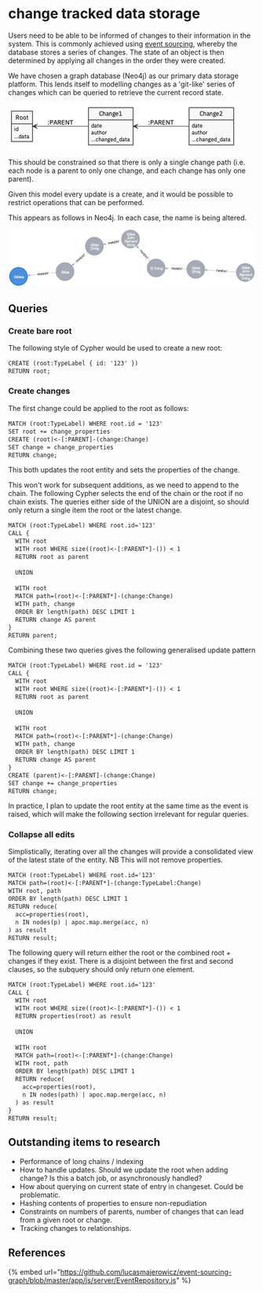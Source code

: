 # change tracked data storage

Users need to be able to be informed of changes to their information in the system. This is commonly achieved using [event sourcing](https://martinfowler.com/eaaDev/EventSourcing.html), whereby the database stores a series of changes. The state of an object is then determined by applying all changes in the order they were created.

We have chosen a graph database \(Neo4j\) as our primary data storage platform. This lends itself to modelling changes as a 'git-like' series of changes which can be queried to retrieve the current record state.

![](../.gitbook/assets/event-sourcing.png)

This should be constrained so that there is only a single change path \(i.e. each node is a parent to only one change, and each change has only one parent\).

Given this model every update is a create, and it would be possible to restrict operations that can be performed.

This appears as follows in Neo4j. In each case, the name is being altered. 

![A series of updates on a node](../.gitbook/assets/chain-of-changes.png)

## Queries

### Create bare root

The following style of Cypher would be used to create a new root:

```text
CREATE (root:TypeLabel { id: '123' })
RETURN root;
```

### Create changes

The first change could be applied to the root as follows:

```text
MATCH (root:TypeLabel) WHERE root.id = '123'
SET root += change_properties
CREATE (root)<-[:PARENT]-(change:Change)
SET change = change_properties
RETURN change;
```

This both updates the root entity and sets the properties of the change.

This won't work for subsequent additions, as we need to append to the chain. The following Cypher selects the end of the chain or the root if no chain exists. The queries either side of the UNION are a disjoint, so should only return a single item the root or the latest change.

```text
MATCH (root:TypeLabel) WHERE root.id='123'
CALL {
  WITH root
  WITH root WHERE size((root)<-[:PARENT*]-()) < 1
  RETURN root as parent

  UNION

  WITH root
  MATCH path=(root)<-[:PARENT*]-(change:Change)
  WITH path, change
  ORDER BY length(path) DESC LIMIT 1
  RETURN change AS parent
}
RETURN parent;
```

Combining these two queries gives the following generalised update pattern

```text
MATCH (root:TypeLabel) WHERE root.id = '123'
CALL {
  WITH root
  WITH root WHERE size((root)<-[:PARENT*]-()) < 1
  RETURN root as parent

  UNION

  WITH root
  MATCH path=(root)<-[:PARENT*]-(change:Change)
  WITH path, change
  ORDER BY length(path) DESC LIMIT 1
  RETURN change AS parent
}
CREATE (parent)<-[:PARENT]-(change:Change)
SET change += change_properties
RETURN change;
```

In practice, I plan to update the root entity at the same time as the event is raised, which will make the following section irrelevant for regular queries. 

### Collapse all edits

Simplistically, iterating over all the changes will provide a consolidated view of the latest state of the entity. NB This will not remove properties.

```text
MATCH (root:TypeLabel) WHERE root.id='123'
MATCH path=(root)<-[:PARENT*]-(change:TypeLabel:Change)
WITH root, path
ORDER BY length(path) DESC LIMIT 1
RETURN reduce(
  acc=properties(root),
  n IN nodes(p) | apoc.map.merge(acc, n)
) as result  
RETURN result;
```

The following query will return either the root or the combined root + changes if they exist. There is a disjoint between the first and second clauses, so the subquery should only return one element. 

```text
MATCH (root:TypeLabel) WHERE root.id='123'
CALL {
  WITH root
  WITH root WHERE size((root)<-[:PARENT*]-()) < 1
  RETURN properties(root) as result

  UNION

  WITH root
  MATCH path=(root)<-[:PARENT*]-(change:Change)
  WITH root, path
  ORDER BY length(path) DESC LIMIT 1
  RETURN reduce(
  	acc=properties(root),
    n IN nodes(path) | apoc.map.merge(acc, n)
  ) as result
}
RETURN result;
```

## Outstanding items to research

* Performance of long chains / indexing
* How to handle updates. Should we update the root when adding change? Is this a batch job, or asynchronously handled?
* How about querying on current state of entry in changeset. Could be problematic.
* Hashing contents of properties to ensure non-repudiation
* Constraints on numbers of parents, number of changes that can lead from a given root or change. 
* Tracking changes to relationships.

## References

{% embed url="https://github.com/lucasmajerowicz/event-sourcing-graph/blob/master/app/js/server/EventRepository.js" %}



